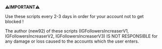 **⚠️IMPORTANT⚠️**

Use these scripts every 2-3 days in order for your account not to get blocked !






The author (new92) of these scripts (IGFollowersIncreaserV1, IGFollowersIncreaserV2, IGFollowersIncreaserV3) IS NOT RESPONSIBLE for any damage or loss caused to the accounts which the user enters.
